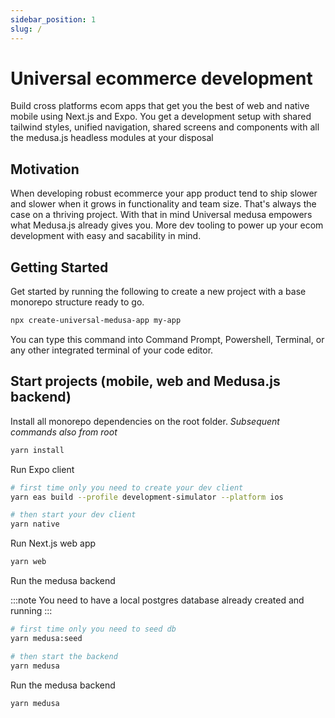 ```yaml
---
sidebar_position: 1
slug: /
---
```


# Universal ecommerce development

Build cross platforms ecom apps that get you the best of web and native mobile using Next.js and Expo. You get a development setup with shared tailwind styles, unified navigation,  shared screens and components with all the medusa.js headless modules at your disposal

## Motivation
When developing robust ecommerce your app product tend to ship slower and slower when it grows in functionality and team size. That's always the case on a thriving project. With that in mind Universal medusa empowers what Medusa.js already gives you. More dev tooling to power up your ecom development with easy and sacability in mind.



## Getting Started

Get started by running the following to create a new project with a base monorepo structure ready to go.

```bash
npx create-universal-medusa-app my-app
```


You can type this command into Command Prompt, Powershell, Terminal, or any other integrated terminal of your code editor.

## Start projects (mobile, web and Medusa.js backend)

Install all monorepo dependencies on the root folder. *Subsequent commands also from root*
```bash
yarn install
```

Run Expo client
```bash
# first time only you need to create your dev client
yarn eas build --profile development-simulator --platform ios

# then start your dev client
yarn native
```

Run Next.js web app

```bash
yarn web
```

Run the medusa backend

:::note
You need to have a local postgres database already created and running
:::
```bash
# first time only you need to seed db
yarn medusa:seed

# then start the backend
yarn medusa
```

Run the medusa backend

```bash
yarn medusa
```


